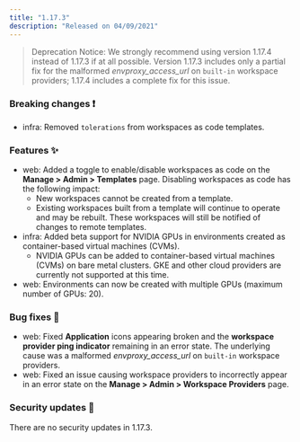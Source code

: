 ```yaml
---
title: "1.17.3"
description: "Released on 04/09/2021"
---
```


> Deprecation Notice: We strongly recommend using version 1.17.4 instead of
> 1.17.3 if at all possible. Version 1.17.3 includes only a partial fix for the
> malformed _envproxy_access_url_ on `built-in` workspace providers; 1.17.4
> includes a complete fix for this issue.

### Breaking changes ❗

- infra: Removed `tolerations` from workspaces as code templates.

### Features ✨

- web: Added a toggle to enable/disable workspaces as code on the **Manage >
  Admin > Templates** page. Disabling workspaces as code has the following
  impact:
  - New workspaces cannot be created from a template.
  - Existing workspaces built from a template will continue to operate and may
    be rebuilt. These workspaces will still be notified of changes to remote
    templates.
- infra: Added beta support for NVIDIA GPUs in environments created as
  container-based virtual machines (CVMs).
  - NVIDIA GPUs can be added to container-based virtual machines (CVMs) on bare
    metal clusters. GKE and other cloud providers are currently not supported at
    this time.
- web: Environments can now be created with multiple GPUs (maximum number of
  GPUs: 20).

### Bug fixes 🐛

- web: Fixed **Application** icons appearing broken and the **workspace provider
  ping indicator** remaining in an error state. The underlying cause was a
  malformed _envproxy_access_url_ on `built-in` workspace providers.
- web: Fixed an issue causing workspace providers to incorrectly appear in an
  error state on the **Manage > Admin > Workspace Providers** page.

### Security updates 🔐

There are no security updates in 1.17.3.
